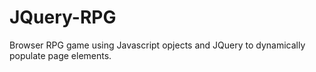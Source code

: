 # JQuery-RPG
Browser RPG game using Javascript opjects and JQuery to dynamically populate page elements.
